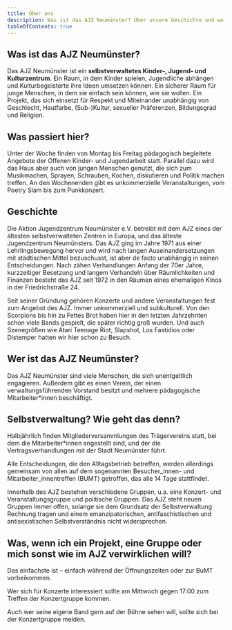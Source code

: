 ```yaml
---
title: Über uns
description: Was ist das AJZ Neumünster? Über unsere Geschichte und wofür wir stehen.
tableOfContents: true
---
```


## Was ist das AJZ Neumünster?

Das AJZ Neumünster ist ein **selbstverwaltetes Kinder-, Jugend- und Kulturzentrum**. Ein Raum, in dem Kinder spielen, Jugendliche abhängen und Kulturbegeisterte ihre Ideen umsetzen können. Ein sicherer Raum für junge Menschen, in dem sie einfach sein können, wie sie wollen. Ein Projekt, das sich einsetzt für Respekt und Miteinander unabhängig von Geschlecht, Hautfarbe, (Sub-)Kultur, sexueller Präferenzen, Bildungsgrad und Religion.

## Was passiert hier?

Unter der Woche finden von Montag bis Freitag pädagogisch begleitete Angebote der Offenen Kinder- und Jugendarbeit statt. Parallel dazu wird das Haus aber auch von jungen Menschen genutzt, die sich zum Musikmachen, Sprayen, Schrauben, Kochen, diskutieren und Politik machen treffen. An den Wochenenden gibt es unkommerzielle Veranstaltungen, vom Poetry Slam bis zum Punkkonzert.

## Geschichte

Die Aktion Jugendzentrum Neumünster e.V. betreibt mit dem AJZ eines der ältesten selbstverwalteten Zentren in Europa, und das älteste Jugendzentrum Neumünsters. Das AJZ ging im Jahre 1971 aus einer Lehrlingsbewegung hervor und wird nach langen Auseinandersetzungen mit städtischen Mittel bezuschusst, ist aber de facto unabhängig in seinen Entscheidungen. Nach zähen Verhandlungen Anfang der 70er Jahre, kurzzeitiger Besetzung und langem Verhandeln über Räumlichkeiten und Finanzen besteht das AJZ seit 1972 in den Räumen eines ehemaligen Kinos in der Friedrichstraße 24.

Seit seiner Gründung gehören Konzerte und andere Veranstaltungen fest zum Angebot des AJZ. Immer unkommerziell und subkulturell. Von den Scorpions bis hin zu Fettes Brot haben hier in den letzten Jahrzehnten schon viele Bands gespielt, die später richtig groß wurden. Und auch Szenegrößen wie Atari Teenage Riot, Slapshot, Los Fastidios oder Distemper hatten wir hier schon zu Besuch.

## Wer ist das AJZ Neumünster?

Das AJZ Neumünster sind viele Menschen, die sich unentgeltlich engagieren. Außerdem gibt es einen Verein, der einen verwaltungsführenden Vorstand besitzt und mehrere pädagogische Mitarbeiter\*innen beschäftigt.

## Selbstverwaltung? Wie geht das denn?

Halbjährlich finden Mitgliederversammlungen des Trägervereins statt, bei dem die Mitarbeiter\*innen angestellt sind, und der die Vertragsverhandlungen mit der Stadt Neumünster führt.

Alle Entscheidungen, die den Alltagsbetrieb betreffen, werden allerdings gemeinsam von allen auf dem sogenannten Besucher_innen- und Mitarbeiter_innentreffen (BUMT) getroffen, das alle 14 Tage stattfindet.

Innerhalb des AJZ bestehen verschiedene Gruppen, u.a. eine Konzert- und Veranstaltungsgruppe und politische Gruppen. Das AJZ steht neuen Gruppen immer offen, solange sie dem Grundsatz der Selbstverwaltung Rechnung tragen und einem emanzipatorischen, antifaschistischen und antisexistischen Selbstverständnis nicht widersprechen.

## Was, wenn ich ein Projekt, eine Gruppe oder mich sonst wie im AJZ verwirklichen will?

Das einfachste ist – einfach während der Öffnungszeiten oder zur BuMT vorbeikommen.

Wer sich für Konzerte interessiert sollte am Mittwoch gegen 17:00 zum Treffen der Konzertgruppe kommen.

Auch wer seine eigene Band gern auf der Bühne sehen will, sollte sich bei der Konzertgruppe melden.
